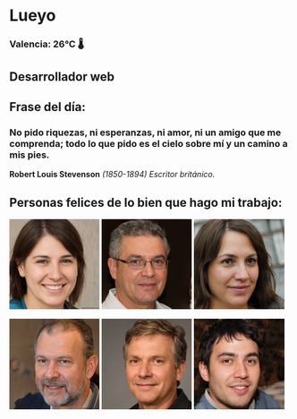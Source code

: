 # Lueyo
### Valencia:  26°C 🌡️
## Desarrollador web
## Frase del día:
<!-- START QUOTE -->
### No pido riquezas, ni esperanzas, ni amor, ni un amigo que me comprenda; todo lo que pido es el cielo sobre mí y un camino a mis pies.
**Robert Louis Stevenson** *(1850-1894) Escritor británico.*
<!-- END QUOTE -->






## Personas felices de lo bien que hago mi trabajo:

<p float="left">
  <img src="src/image_0.png" width="32%" />
  <img src="src/image_1.png" width="32%" /> 
  <img src="src/image_2.png" width="32%" />
</p>
<p float="left">
  <img src="src/image_3.png" width="32%" />
  <img src="src/image_4.png" width="32%" /> 
  <img src="src/image_5.png" width="32%" />
</p>
